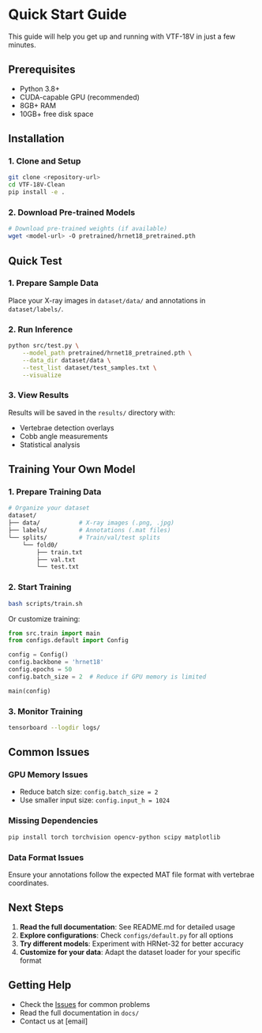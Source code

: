 # Quick Start Guide

This guide will help you get up and running with VTF-18V in just a few minutes.

## Prerequisites

- Python 3.8+
- CUDA-capable GPU (recommended)
- 8GB+ RAM
- 10GB+ free disk space

## Installation

### 1. Clone and Setup
```bash
git clone <repository-url>
cd VTF-18V-Clean
pip install -e .
```

### 2. Download Pre-trained Models
```bash
# Download pre-trained weights (if available)
wget <model-url> -O pretrained/hrnet18_pretrained.pth
```

## Quick Test

### 1. Prepare Sample Data
Place your X-ray images in `dataset/data/` and annotations in `dataset/labels/`.

### 2. Run Inference
```bash
python src/test.py \
    --model_path pretrained/hrnet18_pretrained.pth \
    --data_dir dataset/data \
    --test_list dataset/test_samples.txt \
    --visualize
```

### 3. View Results
Results will be saved in the `results/` directory with:
- Vertebrae detection overlays
- Cobb angle measurements
- Statistical analysis

## Training Your Own Model

### 1. Prepare Training Data
```bash
# Organize your dataset
dataset/
├── data/           # X-ray images (.png, .jpg)
├── labels/         # Annotations (.mat files)
└── splits/         # Train/val/test splits
    └── fold0/
        ├── train.txt
        ├── val.txt
        └── test.txt
```

### 2. Start Training
```bash
bash scripts/train.sh
```

Or customize training:
```python
from src.train import main
from configs.default import Config

config = Config()
config.backbone = 'hrnet18'
config.epochs = 50
config.batch_size = 2  # Reduce if GPU memory is limited

main(config)
```

### 3. Monitor Training
```bash
tensorboard --logdir logs/
```

## Common Issues

### GPU Memory Issues
- Reduce batch size: `config.batch_size = 2`
- Use smaller input size: `config.input_h = 1024`

### Missing Dependencies
```bash
pip install torch torchvision opencv-python scipy matplotlib
```

### Data Format Issues
Ensure your annotations follow the expected MAT file format with vertebrae coordinates.

## Next Steps

1. **Read the full documentation**: See README.md for detailed usage
2. **Explore configurations**: Check `configs/default.py` for all options
3. **Try different models**: Experiment with HRNet-32 for better accuracy
4. **Customize for your data**: Adapt the dataset loader for your specific format

## Getting Help

- Check the [Issues](repository-url/issues) for common problems
- Read the full documentation in `docs/`
- Contact us at [email]